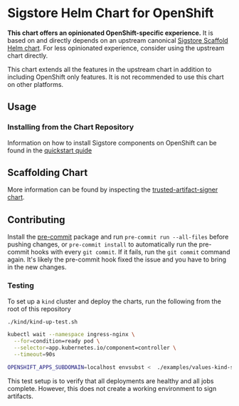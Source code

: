 # Sigstore Helm Chart for OpenShift

**This chart offers an opinionated OpenShift-specific experience.** It is based on and directly depends on an upstream canonical [Sigstore Scaffold Helm chart](https://github.com/sigstore/helm-charts/tree/main/charts/scaffold). For less opinionated experience, consider using the upstream chart directly.

This chart extends all the features in the upstream chart in addition to including OpenShift only features. It is not recommended to use this chart on other platforms.

## Usage

### Installing from the Chart Repository

Information on how to install Sigstore components on OpenShift can be found in the
[quickstart quide](./quick-start-with-keycloak.md)

## Scaffolding Chart

More information can be found by inspecting the [trusted-artifact-signer chart](charts/trusted-artifact-signer).

## Contributing

Install the [pre-commit](https://pre-commit.com/) package and run `pre-commit run --all-files` before pushing changes, or `pre-commit install` to automatically run the pre-commit hooks with every `git commit`. If it fails,
run the `git commit` command again. It's likely the pre-commit hook fixed the issue and you have to bring in the new changes.

### Testing

To set up a `kind` cluster and deploy the charts, run the following from the root of this repository

```bash
./kind/kind-up-test.sh

kubectl wait --namespace ingress-nginx \
  --for=condition=ready pod \
  --selector=app.kubernetes.io/component=controller \
  --timeout=90s

OPENSHIFT_APPS_SUBDOMAIN=localhost envsubst <  ./examples/values-kind-sigstore.yaml | helm upgrade -i trusted-artifact-signer --debug ./charts/trusted-artifact-signer -n sigstore --create-namespace --values -
```

This test setup is to verify that all deployments are healthy and all jobs complete. However, this does not create a working environment to sign artifacts.
